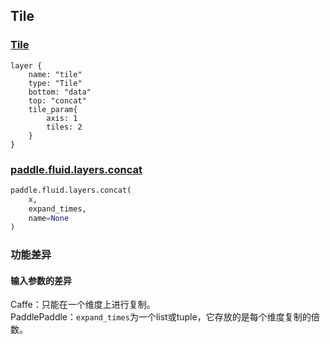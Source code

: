## Tile


### [Tile](http://caffe.berkeleyvision.org/tutorial/layers/tile.html)
```
layer {
    name: "tile"
    type: "Tile"
    bottom: "data"
    top: "concat"
    tile_param{
        axis: 1
        tiles: 2
    }
}
```


### [paddle.fluid.layers.concat](http://paddlepaddle.org/documentation/docs/zh/1.3/api_cn/layers_cn.html#permalink-70-expand)
```python
paddle.fluid.layers.concat(
    x, 
    expand_times, 
    name=None
)
```  

### 功能差异
#### 输入参数的差异
Caffe：只能在一个维度上进行复制。                    
PaddlePaddle：`expand_times`为一个list或tuple，它存放的是每个维度复制的倍数。
